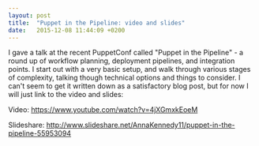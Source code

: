 ```yaml
---
layout: post
title:  "Puppet in the Pipeline: video and slides"
date:   2015-12-08 11:44:09 +0200
---
```


I gave a talk at the recent PuppetConf called "Puppet in the Pipeline" - a round up of workflow planning, deployment pipelines, and integration points. I start out with a very basic setup, and walk through various stages of complexity, talking though technical options and things to consider. I can't seem to get it written down as a satisfactory blog post, but for now I will just link to the video and slides:

Video: https://www.youtube.com/watch?v=4jXGmxkEoeM

Slideshare: http://www.slideshare.net/AnnaKennedy11/puppet-in-the-pipeline-55953094


